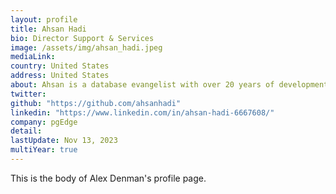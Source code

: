 ```yaml
---
layout: profile
title: Ahsan Hadi
bio: Director Support & Services
image: /assets/img/ahsan_hadi.jpeg
mediaLink: 
country: United States
address: United States
about: Ahsan is a database evangelist with over 20 years of development and management experience. He is passionate about databases, and has worked with Postgres and Oracle extensively throughout his career. With over 15 years of working with PostgreSQL, he has worked with companies like EDB as a Senior Director of Product Development, HighGo Software as VP of Product Development, and as a Programmer Analyst with British Telecom.
twitter: 
github: "https://github.com/ahsanhadi"
linkedin: "https://www.linkedin.com/in/ahsan-hadi-6667608/"
company: pgEdge 
detail: 
lastUpdate: Nov 13, 2023
multiYear: true
---
```


This is the body of Alex Denman's profile page.
